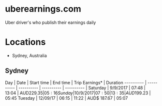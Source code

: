 # uberearnings.com
Uber driver's who publish their earnings daily

# Locations
- Sydney, Australia

## Sydney

Day |	Date | Start time |	End time |	Trip Earnings* | Duration
---------- | ---------- | ---------- | ---------- | ---------- |
Saturday |	9/9/2017 |	07:48 |	13:04 |	AUD$229.35 |	05:16
Sunday	| 10/9/2017 |	07:50	| 13:35	| AUD$199.23 | 05:45
Tuesday	| 12/09/17	| 06:15	| 11:22	| AUD$ 187.67	| 05:07

